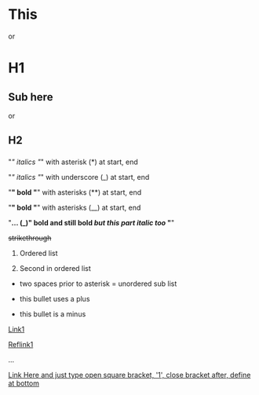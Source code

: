 # This

or

H1
==

## Sub here

or

H2
--
### 

 "*" *italics* "*" with asterisk (*) at start, end

 "_" _italics_ "_" with underscore (_) at start, end

"**" **bold** "**" with asterisks (**) at start, end

"__" __bold__ "__" with asterisks (__) at start, end

"**... (_)" **bold and still bold _but this part italic too_** "**"

~~strikethrough~~

1. Ordered list

2. Second in ordered list
  * two spaces prior to asterisk = unordered sub list
  + this bullet uses a plus
  - this bullet is a minus

[Link1](https://www.github.com)

[Reflink1][ArbRefTxt]

...

[ArbRefTxt]: http://airbnb.com

[Link Here and just type open square bracket, '1', close bracket after, define at bottom][1]






[1]: https://www.reddit.com

